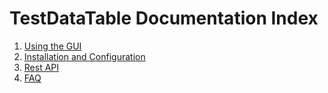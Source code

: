 # TestDataTable Documentation Index

1. [Using the GUI](./GUI.md)
1. [Installation and Configuration](./InstallationAndConfiguration.md)
1. [Rest API](./rest_api.md)
1. [FAQ](./FAQ.md)
